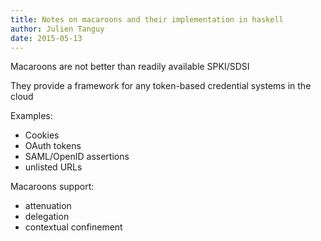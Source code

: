 ```yaml
---
title: Notes on macaroons and their implementation in haskell
author: Julien Tanguy
date: 2015-05-13
---
```


Macaroons are not better than readily available SPKI/SDSI

They provide a framework for any token-based credential systems in the cloud

Examples: 
- Cookies
- OAuth tokens
- SAML/OpenID assertions
- unlisted URLs

Macaroons support: 

- attenuation
- delegation
- contextual confinement



